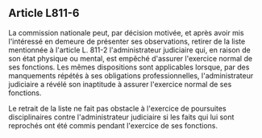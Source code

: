 Article L811-6
----
La commission nationale peut, par décision motivée, et après avoir mis
l'intéressé en demeure de présenter ses observations, retirer de la liste
mentionnée à l'article L. 811-2 l'administrateur judiciaire qui, en raison de
son état physique ou mental, est empêché d'assurer l'exercice normal de ses
fonctions. Les mêmes dispositions sont applicables lorsque, par des manquements
répétés à ses obligations professionnelles, l'administrateur judiciaire a révélé
son inaptitude à assurer l'exercice normal de ses fonctions.

Le retrait de la liste ne fait pas obstacle à l'exercice de poursuites
disciplinaires contre l'administrateur judiciaire si les faits qui lui sont
reprochés ont été commis pendant l'exercice de ses fonctions.
